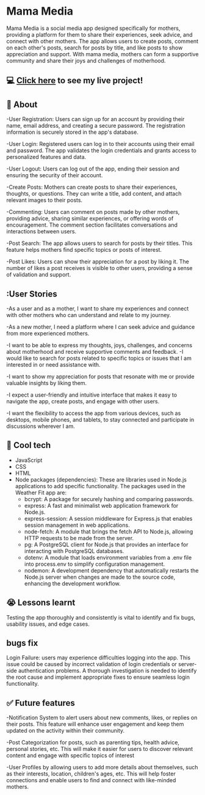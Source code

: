 # Mama Media
Mama Media is a social media app designed specifically for mothers, providing a platform for them to share their experiences, seek advice, and connect with other mothers. The app allows users to create posts, comment on each other's posts, search for posts by title, and like posts to show appreciation and support. With mama media, mothers can form a supportive community and share their joys and challenges of motherhood.
## :computer: [Click here](https://motherssocial.onrender.com/) to see my live project!
## :page_facing_up: About
-User Registration: Users can sign up for an account by providing their name, email address, and creating a secure password. The registration information is securely stored in the app's database.

-User Login: Registered users can log in to their accounts using their email and password. The app validates the login credentials and grants access to personalized features and data.

-User Logout: Users can log out of the app, ending their session and ensuring the security of their account.

-Create Posts: Mothers can create posts to share their experiences, thoughts, or questions. They can write a title, add content, and attach relevant images to their posts.

-Commenting: Users can comment on posts made by other mothers, providing advice, sharing similar experiences, or offering words of encouragement. The comment section facilitates conversations and interactions between users.

-Post Search: The app allows users to search for posts by their titles. This feature helps mothers find specific topics or posts of interest.

-Post Likes: Users can show their appreciation for a post by liking it. The number of likes a post receives is visible to other users, providing a sense of validation and support.

## :User Stories
-As a user and as a mother, I want to share my experiences and connect with other mothers who can understand and relate to my journey.

-As a new mother, I need a platform where I can seek advice and guidance from more experienced mothers.

-I want to be able to express my thoughts, joys, challenges, and concerns about motherhood and receive supportive comments and feedback.
-I would like to search for posts related to specific topics or issues that I am interested in or need assistance with.

-I want to show my appreciation for posts that resonate with me or provide valuable insights by liking them.

-I expect a user-friendly and intuitive interface that makes it easy to navigate the app, create posts, and engage with other users.

-I want the flexibility to access the app from various devices, such as desktops, mobile phones, and tablets, to stay connected and participate in discussions wherever I am.

## :rocket: Cool tech
- JavaScript
- CSS
- HTML
- Node packages (dependencies): These are libraries used in Node.js applications to add specific functionality. The packages used in the Weather Fit app are: 
    - bcrypt: A package for securely hashing and comparing passwords.
    - express: A fast and minimalist web application framework for Node.js.
    - express-session: A session middleware for Express.js that enables session management in web applications.
    - node-fetch: A module that brings the fetch API to Node.js, allowing HTTP requests to be made from the server.
    - pg: A PostgreSQL client for Node.js that provides an interface for interacting with PostgreSQL databases.
    - dotenv: A module that loads environment variables from a .env file into process.env to simplify configuration management.
    - nodemon: A development dependency that automatically restarts the Node.js server when changes are made to the source code, enhancing the development workflow.

## :sob: Lessons learnt
Testing the app thoroughly and consistently is vital to identify and fix bugs, usability issues, and edge cases.

## bugs fix
Login Failure: users may experience difficulties logging into the app. This issue could be caused by incorrect validation of login credentials or server-side authentication problems. A thorough investigation is needed to identify the root cause and implement appropriate fixes to ensure seamless login functionality.

## :white_check_mark: Future features
-Notification System to alert users about new comments, likes, or replies on their posts. This feature will enhance user engagement and keep them updated on the activity within their community.

-Post Categorization for posts, such as parenting tips, health advice, personal stories, etc. This will make it easier for users to discover relevant content and engage with specific topics of interest

-User Profiles by allowing users to add more details about themselves, such as their interests, location, children's ages, etc. This will help foster connections and enable users to find and connect with like-minded mothers.
